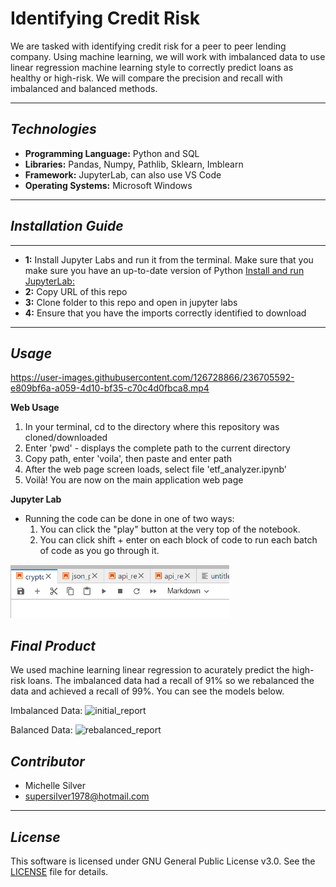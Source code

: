 # Identifying Credit Risk

We are tasked with identifying credit risk for a peer to peer lending company. Using machine learning, we will work with imbalanced data to use linear regression machine learning style to correctly predict loans as healthy or high-risk. We will compare the precision and recall with imbalanced and balanced methods.

---

## *Technologies*

- **Programming Language:** Python and SQL
- **Libraries:** Pandas, Numpy, Pathlib, Sklearn, Imblearn
- **Framework:** JupyterLab, can also use VS Code
- **Operating Systems:** Microsoft Windows

---

## *Installation Guide*

****
- **1:** Install Jupyter Labs and run it from the terminal. Make sure that you make sure you have an up-to-date version of Python
 [Install and run JupyterLab:](https://jupyter.org/install)
- **2:** Copy URL of this repo
- **3:** Clone folder to this repo and open in jupyter labs
- **4:** Ensure that you have the imports correctly identified to download

---

## *Usage*

https://user-images.githubusercontent.com/126728866/236705592-e809bf6a-a059-4d10-bf35-c70c4d0fbca8.mp4

**Web Usage**
1. In your terminal, cd to the directory where this repository was cloned/downloaded 
2. Enter 'pwd' - displays the complete path to the current directory
3. Copy path, enter 'voila', then paste and enter path
4. After the web page screen loads, select file 'etf_analyzer.ipynb'
5. Voilà! You are now on the main application web page

**Jupyter Lab**
- Running the code can be done in one of two ways:
    1. You can click the "play" button at the very top of the notebook.
    2. You can click shift + enter on each block of code to run each batch of code as you go through it. 
<img width="350" alt="run preview" src=https://github.com/supersilver1978/bitcoin_arbitrage/blob/main/Resources/run.png>

## *Final Product*
We used machine learning linear regression to acurately predict the high-risk loans. The imbalanced data had a recall of 91% so we rebalanced the data and achieved a recall of 99%. You can see the models below.

Imbalanced Data:
<img width="465" alt="initial_report" src="https://github.com/supersilver1978/credit_risk/assets/126728866/cd56e32c-c5b6-4b41-87f0-4f19f1c9edd3">

Balanced Data:
<img width="461" alt="rebalanced_report" src="https://github.com/supersilver1978/credit_risk/assets/126728866/09c57c66-649b-4192-8efd-c90e7183cb3c">


## *Contributor*

- Michelle Silver
- supersilver1978@hotmail.com

---

## *License*

This software is licensed under GNU General Public License v3.0. See the [LICENSE](https://github.com/djohnst914/Loan_Qualifier_New_Feature/blob/main/LICENSE) file for details. 
